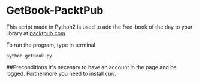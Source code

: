 # GetBook-PacktPub

This script made in Python2 is used to add the free-book of the day to your library at [packtpub.com](https://www.packtpub.com)

To run the program, type in terminal
```Bash
python getBook.py
```

##Preconditions
It's necesary to have an account in the page and be logged.
Furthermore you need to install [*curl*](https://en.wikipedia.org/wiki/CURL).

